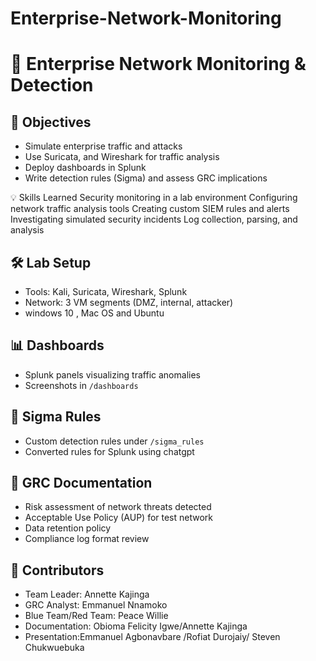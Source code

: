 # Enterprise-Network-Monitoring
# 🧠 Enterprise Network Monitoring & Detection 

## 🎯 Objectives
- Simulate enterprise traffic and attacks
- Use Suricata, and Wireshark for traffic analysis
- Deploy dashboards in Splunk
- Write detection rules (Sigma) and assess GRC implications

💡 Skills Learned
Security monitoring in a lab environment
Configuring network traffic analysis tools
Creating custom SIEM rules and alerts
Investigating simulated security incidents
Log collection, parsing, and analysis

## 🛠 Lab Setup
- Tools: Kali, Suricata, Wireshark, Splunk
- Network: 3 VM segments (DMZ, internal, attacker)
- windows 10 , Mac OS and Ubuntu

## 📊 Dashboards
- Splunk panels visualizing traffic anomalies
- Screenshots in `/dashboards`

## 📜 Sigma Rules
- Custom detection rules under `/sigma_rules`
- Converted rules for Splunk using chatgpt

## 📎 GRC Documentation
- Risk assessment of network threats detected
- Acceptable Use Policy (AUP) for test network
- Data retention policy
- Compliance log format review

## 🚀 Contributors
- Team Leader: Annette Kajinga
- GRC Analyst: Emmanuel Nnamoko
- Blue Team/Red Team: Peace Willie 
- Documentation: Obioma Felicity Igwe/Annette Kajinga
- Presentation:Emmanuel Agbonavbare /Rofiat Durojaiy/ Steven Chukwuebuka

